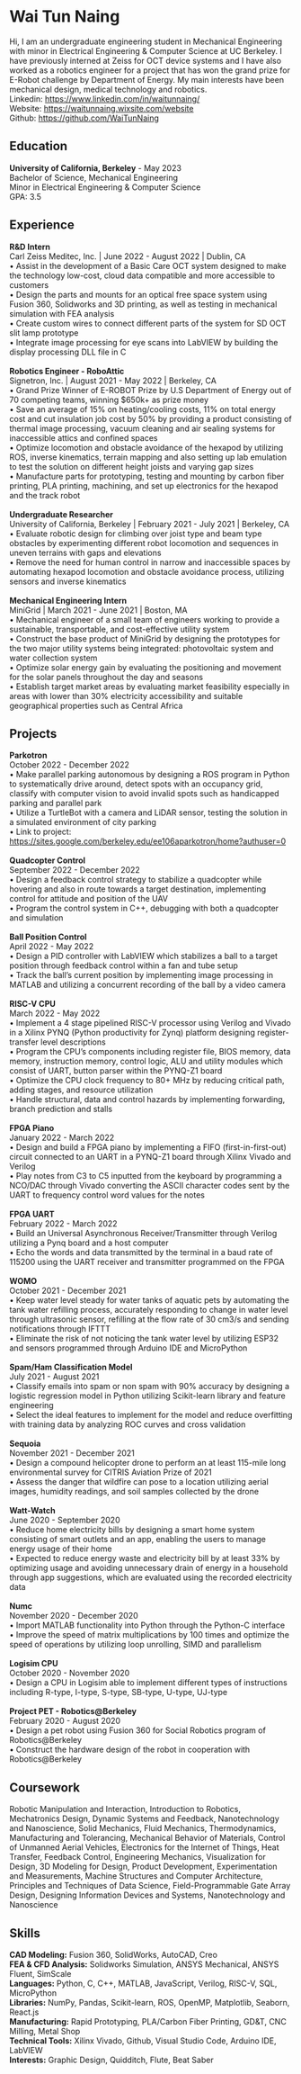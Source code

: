 # Wai Tun Naing
Hi, I am an undergraduate engineering student in Mechanical Engineering with minor in Electrical Engineering & Computer Science at UC Berkeley. I have previously interned at Zeiss for OCT device systems and I have also worked as a robotics engineer for a project that has won the grand prize for E-Robot challenge by Department of Energy. My main interests have been mechanical design, medical technology and robotics. <br/>
Linkedin: https://www.linkedin.com/in/waitunnaing/ <br/>
Website: https://waitunnaing.wixsite.com/website <br/>
Github: https://github.com/WaiTunNaing <br/>
## Education <br/>
**University of California, Berkeley** -	May 2023 <br/>
Bachelor of Science, Mechanical Engineering	<br/>
Minor in Electrical Engineering & Computer Science<br/>
GPA: 3.5 <br/>

## Experience <br/>
**R&D Intern**  <br/>
Carl Zeiss Meditec, Inc. |	June 2022 - August 2022 | Dublin, CA  <br/>
• Assist in the development of a Basic Care OCT system designed to make the technology low-cost, cloud data compatible and more accessible to customers  <br/>
• Design the parts and mounts for an optical free space system using Fusion 360, Solidworks and 3D printing, as well as testing in mechanical simulation with FEA  analysis  <br/>
• Create custom wires to connect different parts of the system for SD OCT slit lamp prototype  <br/>
• Integrate image processing for eye scans into LabVIEW by building the display processing DLL file in C  <br/> <br/>
**Robotics Engineer - RoboAttic**  <br/>
Signetron, Inc. |	August 2021 - May 2022 | Berkeley, CA  <br/>
• Grand Prize Winner of E-ROBOT Prize by U.S Department of Energy out of 70 competing teams, winning $650k+ as prize money  <br/>
• Save an average of 15% on heating/cooling costs, 11% on total energy cost and cut insulation job cost by 50% by providing a product consisting of thermal image processing, vacuum cleaning and air sealing systems for inaccessible attics and confined spaces <br/>
• Optimize locomotion and obstacle avoidance of the hexapod by utilizing ROS, inverse kinematics, terrain mapping and also setting up lab emulation to test the solution on different height joists and varying gap sizes <br/>
• Manufacture parts for prototyping, testing and mounting by carbon fiber printing, PLA printing, machining, and set up electronics for the hexapod and the track robot <br/> <br/>
**Undergraduate Researcher** <br/>
University of California, Berkeley	 | February 2021 - July 2021 | Berkeley, CA <br/>
• Evaluate robotic design for climbing over joist type and beam type obstacles by experimenting different robot locomotion and sequences in uneven terrains with gaps and elevations <br/>
• Remove the need for human control in narrow and inaccessible spaces by automating hexapod locomotion and obstacle avoidance process, utilizing sensors and inverse kinematics <br/> <br/>
**Mechanical Engineering Intern** <br/>
MiniGrid |	March 2021 - June 2021 | Boston, MA <br/>
• Mechanical engineer of a small team of engineers working to provide a sustainable, transportable, and cost-effective utility system <br/>
• Construct the base product of MiniGrid by designing the prototypes for the two major utility systems being integrated: photovoltaic system and water collection system  <br/>
• Optimize solar energy gain by evaluating the positioning and movement for the solar panels throughout the day and seasons <br/>
• Establish target market areas by evaluating market feasibility especially in areas with lower than 30% electricity accessibility and suitable geographical properties such as Central Africa   <br/>  

## Projects <br/>
**Parkotron** <br/>	October 2022 - December 2022<br/>
• Make parallel parking autonomous by designing a ROS program in Python to systematically drive around, detect spots with an occupancy grid, classify with computer vision to avoid invalid spots such as handicapped parking and parallel park<br/>
• Utilize a TurtleBot with a camera and LiDAR sensor, testing the solution in a simulated environment of city parking <br/>
• Link to project: https://sites.google.com/berkeley.edu/ee106aparkotron/home?authuser=0 <br/><br/>
**Quadcopter Control**<br/>	September 2022 - December 2022<br/>
• Design a feedback control strategy to stabilize a quadcopter while hovering and also in route towards a target destination, implementing control for attitude and position of the UAV<br/>
• Program the control system in C++, debugging with both a quadcopter and simulation<br/><br/>
**Ball Position Control**	<br/>April 2022 - May 2022<br/>
• Design a PID controller with LabVIEW which stabilizes a ball to a target position through feedback control within a fan and tube setup<br/>
• Track the ball’s current position by implementing image processing in MATLAB and utilizing a concurrent recording of the ball by a video camera<br/><br/>
**RISC-V CPU**<br/>	March 2022 - May 2022<br/>
• Implement a 4 stage pipelined RISC-V processor using Verilog and Vivado in a Xilinx PYNQ (Python productivity for Zynq) platform designing register-transfer level descriptions<br/>
• Program the CPU’s components including register file, BIOS memory, data memory, instruction memory, control logic, ALU and utility modules which consist of UART, button parser within the PYNQ-Z1 board<br/>
• Optimize the CPU clock frequency to 80+ MHz by reducing critical path, adding stages, and resource utilization<br/>
• Handle structural, data and control hazards by implementing forwarding, branch prediction and stalls<br/><br/>
**FPGA Piano**<br/>	January 2022 - March 2022<br/>
• Design and build a FPGA piano by implementing a FIFO (first-in-first-out) circuit connected to an UART in a PYNQ-Z1 board through Xilinx Vivado and Verilog<br/>
• Play notes from C3 to C5 inputted from the keyboard by programming a NCO/DAC through Vivado converting the ASCII character codes sent by the UART to frequency control word values for the notes<br/><br/>
**FPGA UART**<br/>	February 2022 - March 2022<br/>
• Build an Universal Asynchronous Receiver/Transmitter through Verilog utilizing a Pynq board and a host computer <br/>
• Echo the words and data transmitted by the terminal in a baud rate of 115200 using the UART receiver and transmitter programmed on the FPGA<br/><br/>
**WOMO**	<br/>October 2021 - December 2021<br/>
• Keep water level steady for water tanks of aquatic pets by automating the tank water refilling process, accurately responding to change in water level through ultrasonic sensor, refilling at the flow rate of 30 cm3/s and sending notifications through IFTTT<br/>
• Eliminate the risk of not noticing the tank water level by utilizing ESP32 and sensors programmed through Arduino IDE and MicroPython<br/><br/>
**Spam/Ham Classification Model**	<br/> July 2021 - August 2021<br/>
• Classify emails into spam or non spam with 90% accuracy by designing a logistic regression model in Python utilizing Scikit-learn library and feature engineering<br/>
• Select the ideal features to implement for the model and reduce overfitting with training data by analyzing ROC curves and cross validation <br/><br/>
**Sequoia**<br/> 	November 2021 - December 2021<br/>
• Design a compound helicopter drone to perform an at least 115-mile long environmental survey for CITRIS Aviation Prize of 2021<br/>
• Assess the danger that wildfire can pose to a location utilizing aerial images, humidity readings, and soil samples collected by the drone<br/><br/>
**Watt-Watch**<br/>	June 2020 - September 2020<br/>
• Reduce home electricity bills by designing a smart home system consisting of smart outlets and an app, enabling the users to manage energy usage of their home<br/>
• Expected to reduce energy waste and electricity bill by at least 33% by optimizing usage and avoiding unnecessary drain of energy in a household through app suggestions, which are evaluated using the recorded electricity data <br/><br/>
**Numc**<br/>	November 2020 - December 2020<br/>
• Import MATLAB functionality into Python through the Python-C interface<br/>
• Improve the speed of matrix multiplications by 100 times and optimize the speed of operations by utilizing loop unrolling, SIMD and parallelism<br/><br/>
**Logisim CPU**<br/>	October 2020 - November 2020<br/>
• Design a CPU in Logisim able to implement different types of instructions including R-type, I-type, S-type, SB-type, U-type, UJ-type<br/><br/>
**Project PET - Robotics@Berkeley**<br/>February 2020 - August 2020<br/>
• Design a pet robot using Fusion 360 for Social Robotics program of Robotics@Berkeley<br/>
• Construct the hardware design of the robot in cooperation with Robotics@Berkeley<br/>

## Coursework <br/>
Robotic Manipulation and Interaction, Introduction to Robotics, Mechatronics Design, Dynamic Systems and Feedback, Nanotechnology and Nanoscience, Solid Mechanics, Fluid Mechanics, Thermodynamics, Manufacturing and Tolerancing, Mechanical Behavior of Materials, Control of Unmanned Aerial Vehicles, Electronics for the Internet of Things, Heat Transfer, Feedback Control, Engineering Mechanics, Visualization for Design, 3D Modeling for Design, Product Development, Experimentation and Measurements, Machine Structures and Computer Architecture, Principles and Techniques of Data Science, Field-Programmable Gate Array Design, Designing Information Devices and Systems, Nanotechnology and Nanoscience <br/>

## Skills <br/>
**CAD Modeling:** Fusion 360, SolidWorks, AutoCAD, Creo<br/>
**FEA & CFD Analysis:** Solidworks Simulation, ANSYS Mechanical, ANSYS Fluent, SimScale <br/>
**Languages:** Python, C, C++, MATLAB, JavaScript, Verilog, RISC-V, SQL, MicroPython  <br/>
**Libraries:** NumPy, Pandas, Scikit-learn, ROS, OpenMP, Matplotlib, Seaborn, React.js <br/>
**Manufacturing:** Rapid Prototyping, PLA/Carbon Fiber Printing, GD&T, CNC Milling, Metal Shop <br/>
**Technical Tools:** Xilinx Vivado, Github, Visual Studio Code, Arduino IDE, LabVIEW<br/>
**Interests:** Graphic Design, Quidditch, Flute, Beat Saber<br/>



